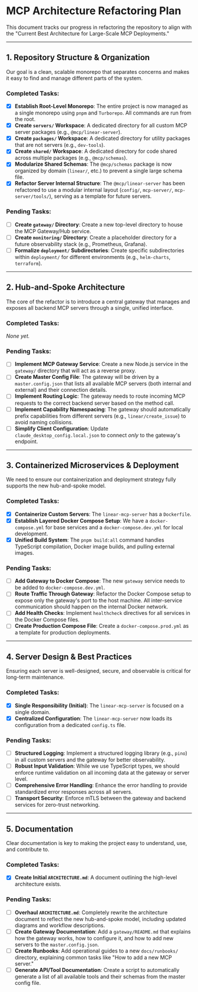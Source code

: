 # MCP Architecture Refactoring Plan

This document tracks our progress in refactoring the repository to align with the "Current Best Architecture for Large-Scale MCP Deployments."

---

## 1. Repository Structure & Organization

Our goal is a clean, scalable monorepo that separates concerns and makes it easy to find and manage different parts of the system.

### Completed Tasks:

- [x] **Establish Root-Level Monorepo**: The entire project is now managed as a single monorepo using `pnpm` and `Turborepo`. All commands are run from the root.
- [x] **Create `servers/` Workspace**: A dedicated directory for all custom MCP server packages (e.g., `@mcp/linear-server`).
- [x] **Create `packages/` Workspace**: A dedicated directory for utility packages that are not servers (e.g., `dev-tools`).
- [x] **Create `shared/` Workspace**: A dedicated directory for code shared across multiple packages (e.g., `@mcp/schemas`).
- [x] **Modularize Shared Schemas**: The `@mcp/schemas` package is now organized by domain (`linear/`, etc.) to prevent a single large schema file.
- [x] **Refactor Server Internal Structure**: The `@mcp/linear-server` has been refactored to use a modular internal layout (`config/`, `mcp-server/`, `mcp-server/tools/`), serving as a template for future servers.

### Pending Tasks:

- [ ] **Create `gateway/` Directory**: Create a new top-level directory to house the MCP Gateway/Hub service.
- [ ] **Create `monitoring/` Directory**: Create a placeholder directory for a future observability stack (e.g., Prometheus, Grafana).
- [ ] **Formalize `deployment/` Subdirectories**: Create specific subdirectories within `deployment/` for different environments (e.g., `helm-charts`, `terraform`).

---

## 2. Hub-and-Spoke Architecture

The core of the refactor is to introduce a central gateway that manages and exposes all backend MCP servers through a single, unified interface.

### Completed Tasks:

_None yet._

### Pending Tasks:

- [ ] **Implement MCP Gateway Service**: Create a new Node.js service in the `gateway/` directory that will act as a reverse proxy.
- [ ] **Create Master Config File**: The gateway will be driven by a `master.config.json` that lists all available MCP servers (both internal and external) and their connection details.
- [ ] **Implement Routing Logic**: The gateway needs to route incoming MCP requests to the correct backend server based on the method call.
- [ ] **Implement Capability Namespacing**: The gateway should automatically prefix capabilities from different servers (e.g., `linear/create_issue`) to avoid naming collisions.
- [ ] **Simplify Client Configuration**: Update `claude_desktop_config.local.json` to connect _only_ to the gateway's endpoint.

---

## 3. Containerized Microservices & Deployment

We need to ensure our containerization and deployment strategy fully supports the new hub-and-spoke model.

### Completed Tasks:

- [x] **Containerize Custom Servers**: The `linear-mcp-server` has a `Dockerfile`.
- [x] **Establish Layered Docker Compose Setup**: We have a `docker-compose.yml` for base services and a `docker-compose.dev.yml` for local development.
- [x] **Unified Build System**: The `pnpm build:all` command handles TypeScript compilation, Docker image builds, and pulling external images.

### Pending Tasks:

- [ ] **Add Gateway to Docker Compose**: The new `gateway` service needs to be added to `docker-compose.dev.yml`.
- [ ] **Route Traffic Through Gateway**: Refactor the Docker Compose setup to expose only the gateway's port to the host machine. All inter-service communication should happen on the internal Docker network.
- [ ] **Add Health Checks**: Implement `healthcheck` directives for all services in the Docker Compose files.
- [ ] **Create Production Compose File**: Create a `docker-compose.prod.yml` as a template for production deployments.

---

## 4. Server Design & Best Practices

Ensuring each server is well-designed, secure, and observable is critical for long-term maintenance.

### Completed Tasks:

- [x] **Single Responsibility (Initial)**: The `linear-mcp-server` is focused on a single domain.
- [x] **Centralized Configuration**: The `linear-mcp-server` now loads its configuration from a dedicated `config.ts` file.

### Pending Tasks:

- [ ] **Structured Logging**: Implement a structured logging library (e.g., `pino`) in all custom servers and the gateway for better observability.
- [ ] **Robust Input Validation**: While we use TypeScript types, we should enforce runtime validation on all incoming data at the gateway or server level.
- [ ] **Comprehensive Error Handling**: Enhance the error handling to provide standardized error responses across all servers.
- [ ] **Transport Security**: Enforce mTLS between the gateway and backend services for zero-trust networking.

---

## 5. Documentation

Clear documentation is key to making the project easy to understand, use, and contribute to.

### Completed Tasks:

- [x] **Create Initial `ARCHITECTURE.md`**: A document outlining the high-level architecture exists.

### Pending Tasks:

- [ ] **Overhaul `ARCHITECTURE.md`**: Completely rewrite the architecture document to reflect the new hub-and-spoke model, including updated diagrams and workflow descriptions.
- [ ] **Create Gateway Documentation**: Add a `gateway/README.md` that explains how the gateway works, how to configure it, and how to add new servers to the `master.config.json`.
- [ ] **Create Runbooks**: Add operational guides to a new `docs/runbooks/` directory, explaining common tasks like "How to add a new MCP server."
- [ ] **Generate API/Tool Documentation**: Create a script to automatically generate a list of all available tools and their schemas from the master config file.
